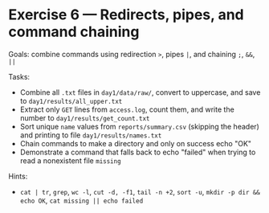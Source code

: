 # Exercise 6 — Redirects, pipes, and command chaining

Goals: combine commands using redirection `>`, pipes `|`, and chaining `;`, `&&`, `||`

Tasks:
- Combine all `.txt` files in `day1/data/raw/`, convert to uppercase, and save to `day1/results/all_upper.txt`
- Extract only `GET` lines from `access.log`, count them, and write the number to `day1/results/get_count.txt`
- Sort unique `name` values from `reports/summary.csv` (skipping the header) and printing to file `day1/results/names.txt`
- Chain commands to make a directory and only on success echo "OK"
- Demonstrate a command that falls back to echo "failed" when trying to read a nonexistent file `missing`

Hints:
- `cat | tr`, `grep`, `wc -l`, `cut -d, -f1`, `tail -n +2`, `sort -u`, `mkdir -p dir && echo OK`, `cat missing || echo failed`
